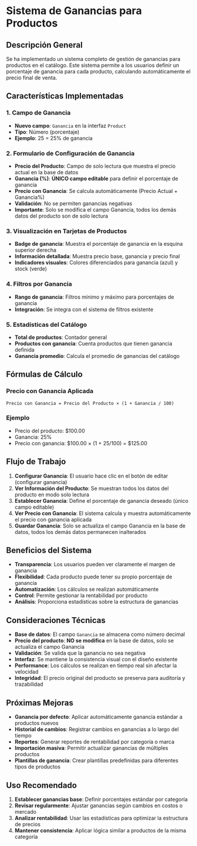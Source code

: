# Sistema de Ganancias para Productos

## Descripción General

Se ha implementado un sistema completo de gestión de ganancias para productos en el catálogo. Este sistema permite a los usuarios definir un porcentaje de ganancia para cada producto, calculando automáticamente el precio final de venta.

## Características Implementadas

### 1. Campo de Ganancia
- **Nuevo campo**: `Ganancia` en la interfaz `Product`
- **Tipo**: Número (porcentaje)
- **Ejemplo**: 25 = 25% de ganancia

### 2. Formulario de Configuración de Ganancia
- **Precio del Producto**: Campo de solo lectura que muestra el precio actual en la base de datos
- **Ganancia (%)**: **ÚNICO campo editable** para definir el porcentaje de ganancia
- **Precio con Ganancia**: Se calcula automáticamente (Precio Actual + Ganancia%)
- **Validación**: No se permiten ganancias negativas
- **Importante**: Solo se modifica el campo Ganancia, todos los demás datos del producto son de solo lectura

### 3. Visualización en Tarjetas de Productos
- **Badge de ganancia**: Muestra el porcentaje de ganancia en la esquina superior derecha
- **Información detallada**: Muestra precio base, ganancia y precio final
- **Indicadores visuales**: Colores diferenciados para ganancia (azul) y stock (verde)

### 4. Filtros por Ganancia
- **Rango de ganancia**: Filtros mínimo y máximo para porcentajes de ganancia
- **Integración**: Se integra con el sistema de filtros existente

### 5. Estadísticas del Catálogo
- **Total de productos**: Contador general
- **Productos con ganancia**: Cuenta productos que tienen ganancia definida
- **Ganancia promedio**: Calcula el promedio de ganancias del catálogo

## Fórmulas de Cálculo

### Precio con Ganancia Aplicada
```
Precio con Ganancia = Precio del Producto × (1 + Ganancia / 100)
```

### Ejemplo
- Precio del producto: $100.00
- Ganancia: 25%
- Precio con ganancia: $100.00 × (1 + 25/100) = $125.00

## Flujo de Trabajo

1. **Configurar Ganancia**: El usuario hace clic en el botón de editar (configurar ganancia)
2. **Ver Información del Producto**: Se muestran todos los datos del producto en modo solo lectura
3. **Establecer Ganancia**: Define el porcentaje de ganancia deseado (único campo editable)
4. **Ver Precio con Ganancia**: El sistema calcula y muestra automáticamente el precio con ganancia aplicada
5. **Guardar Ganancia**: Solo se actualiza el campo Ganancia en la base de datos, todos los demás datos permanecen inalterados

## Beneficios del Sistema

- **Transparencia**: Los usuarios pueden ver claramente el margen de ganancia
- **Flexibilidad**: Cada producto puede tener su propio porcentaje de ganancia
- **Automatización**: Los cálculos se realizan automáticamente
- **Control**: Permite gestionar la rentabilidad por producto
- **Análisis**: Proporciona estadísticas sobre la estructura de ganancias

## Consideraciones Técnicas

- **Base de datos**: El campo `Ganancia` se almacena como número decimal
- **Precio del producto**: **NO se modifica** en la base de datos, solo se actualiza el campo Ganancia
- **Validación**: Se valida que la ganancia no sea negativa
- **Interfaz**: Se mantiene la consistencia visual con el diseño existente
- **Performance**: Los cálculos se realizan en tiempo real sin afectar la velocidad
- **Integridad**: El precio original del producto se preserva para auditoría y trazabilidad

## Próximas Mejoras

- **Ganancia por defecto**: Aplicar automáticamente ganancia estándar a productos nuevos
- **Historial de cambios**: Registrar cambios en ganancias a lo largo del tiempo
- **Reportes**: Generar reportes de rentabilidad por categoría o marca
- **Importación masiva**: Permitir actualizar ganancias de múltiples productos
- **Plantillas de ganancia**: Crear plantillas predefinidas para diferentes tipos de productos

## Uso Recomendado

1. **Establecer ganancias base**: Definir porcentajes estándar por categoría
2. **Revisar regularmente**: Ajustar ganancias según cambios en costos o mercado
3. **Analizar rentabilidad**: Usar las estadísticas para optimizar la estructura de precios
4. **Mantener consistencia**: Aplicar lógica similar a productos de la misma categoría

